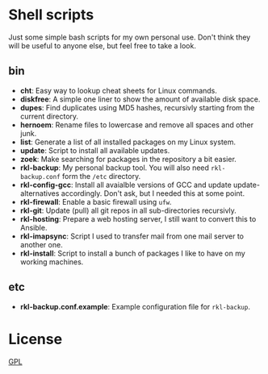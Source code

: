 # Shell scripts

Just some simple bash scripts for my own personal use.
Don't think they will be useful to anyone else, but feel free to take a look.

## bin

- **cht**: Easy way to lookup cheat sheets for Linux commands.
- **diskfree**: A simple one liner to show the amount of available disk space.
- **dupes**: Find duplicates using MD5 hashes, recursivly starting from the current directory.
- **hernoem**: Rename files to lowercase and remove all spaces and other junk.
- **list**: Generate a list of all installed packages on my Linux system.
- **update**: Script to install all available updates.
- **zoek**: Make searching for packages in the repository a bit easier.
- **rkl-backup**: My personal backup tool. You will also need `rkl-backup.conf` form the `/etc` directory.
- **rkl-config-gcc**: Install all avaialble versions of GCC and update update-alternatives accordingly. Don't ask, but I needed this at some point.
- **rkl-firewall**: Enable a basic firewall using `ufw`.
- **rkl-git**: Update (pull) all git repos in all sub-directories recursivly.
- **rkl-hosting**: Prepare a web hosting server, I still want to convert this to Ansible.
- **rkl-imapsync**: Script I used to transfer mail from one mail server to another one.
- **rkl-install**: Script to install a bunch of packages I like to have on my working machines.

## etc

- **rkl-backup.conf.example**: Example configuration file for `rkl-backup`.


# License
[GPL](https://choosealicense.com/licenses/gpl/)
